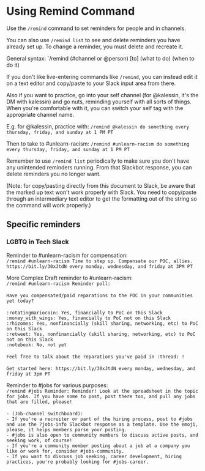 # Using Remind Command
Use the `/remind` command to set reminders for people and in channels. 

You can also use `/remind list` to see and delete reminders you have already set up. To change a reminder, you must delete and recreate it.

General syntax:
`/remind (#channel or @person) [to] (what to do) (when to do it)

If you don't like live-entering commands like `/remind`, you can instead edit it on a text editor and copy/paste to your Slack input area from there.

Also if you want to practice, go into your self channel (for @kalessin, it's the DM with kalessin) and go nuts, reminding yourself with all sorts of things. When you're comfortable with it, you can switch your self tag with the appropriate channel name.

E.g. for @kalessin, practice with:
`/remind @kalessin do something every thursday, friday, and sunday at 1 PM PT`

Then to take to #unlearn-racism:
`/remind #unlearn-racism do something every thursday, friday, and sunday at 1 PM PT`

Remember to use `/remind list` periodically to make sure you don't have any unintended reminders running. From that Slackbot response, you can delete reminders you no longer want.

(Note: for copy/pasting directly from this document to Slack, be aware that the marked up text won't work properly with Slack. You need to copy/paste through an intermediary text editor to get the formatting out of the string so the command will work properly.)

## Specific reminders
### LGBTQ in Tech Slack
Reminder to #unlearn-racism for compensation:<br />
`/remind #unlearn-racism Time to step up. Compensate our POC, allies. https://bit.ly/30xJtdN every monday, wednesday, and friday at 3PM PT`

More Complex Draft reminder to #unlearn-racism:<br />
`/remind #unlearn-racism Reminder poll:`<br />
<br />
`Have you compensated/paid reparations to the POC in your communities yet today?`<br />
<br />
`:rotatingmariocoin: Yes, financially to PoC on this Slack`<br />
`:money_with_wings: Yes, financially to PoC not on this Slack`<br />
`:rhizomes: Yes, nonfinancially (skill sharing, networking, etc) to PoC on this Slack`<br />
`:retweet: Yes, nonfinancially (skill sharing, networking, etc) to PoC not on this Slack`<br />
`:notebook: No, not yet`<br />
<br />
`Feel free to talk about the reparations you've paid in :thread: !`<br />
<br />
`Get started here: https://bit.ly/30xJtdN every monday, wednesday, and friday at 3pm PT`<br />

Reminder to #jobs for various purposes:<br />
`/remind #jobs Reminder: Reminder! Look at the spreadsheet in the topic for jobs. If you have some to post, post there too, and pull any jobs that are filled, please!`<br />
<br />
`- (Job-channel switchboard):`<br />
`- If you're a recruiter or part of the hiring process, post to #jobs and use the ?jobs-info Slackbot response as a template. Use the emoji, please, it helps members parse your posting.`<br />
`- #jobs is also open to community members to discuss active posts, and seeking work, of course!`<br />
`- If you're a community member posting about a job at a company you like or work for, consider #jobs-community.`<br />
`- If you want to discuss job seeking, career development, hiring practices, you're probably looking for #jobs-career.`<br />
